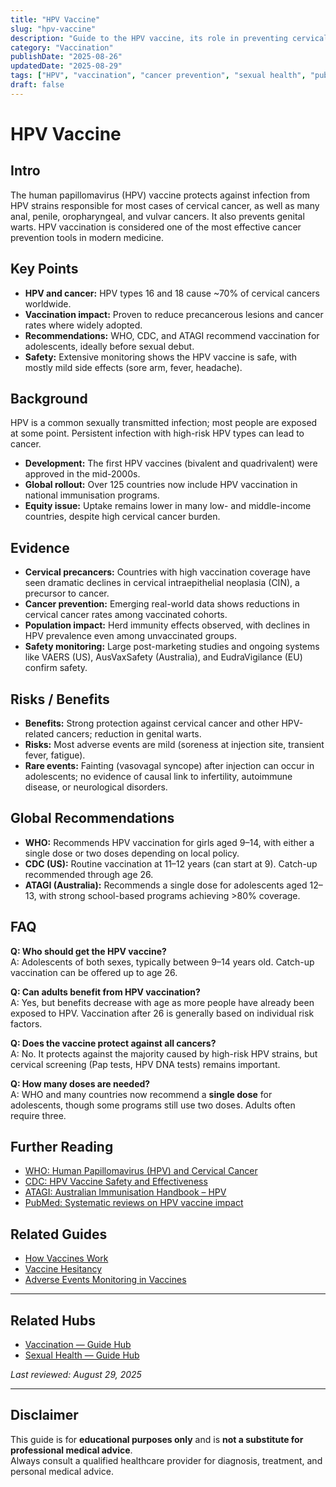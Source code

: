 ```yaml
---
title: "HPV Vaccine"
slug: "hpv-vaccine"
description: "Guide to the HPV vaccine, its role in preventing cervical and other cancers, and safety evidence."
category: "Vaccination"
publishDate: "2025-08-26"
updatedDate: "2025-08-29"
tags: ["HPV", "vaccination", "cancer prevention", "sexual health", "public health", "patientguide"]
draft: false
---
```


# HPV Vaccine

## Intro
The human papillomavirus (HPV) vaccine protects against infection from HPV strains responsible for most cases of cervical cancer, as well as many anal, penile, oropharyngeal, and vulvar cancers. It also prevents genital warts. HPV vaccination is considered one of the most effective cancer prevention tools in modern medicine.

## Key Points
- **HPV and cancer:** HPV types 16 and 18 cause ~70% of cervical cancers worldwide.  
- **Vaccination impact:** Proven to reduce precancerous lesions and cancer rates where widely adopted.  
- **Recommendations:** WHO, CDC, and ATAGI recommend vaccination for adolescents, ideally before sexual debut.  
- **Safety:** Extensive monitoring shows the HPV vaccine is safe, with mostly mild side effects (sore arm, fever, headache).  

## Background
HPV is a common sexually transmitted infection; most people are exposed at some point. Persistent infection with high-risk HPV types can lead to cancer.  

- **Development:** The first HPV vaccines (bivalent and quadrivalent) were approved in the mid-2000s.  
- **Global rollout:** Over 125 countries now include HPV vaccination in national immunisation programs.  
- **Equity issue:** Uptake remains lower in many low- and middle-income countries, despite high cervical cancer burden.  

## Evidence
- **Cervical precancers:** Countries with high vaccination coverage have seen dramatic declines in cervical intraepithelial neoplasia (CIN), a precursor to cancer.  
- **Cancer prevention:** Emerging real-world data shows reductions in cervical cancer rates among vaccinated cohorts.  
- **Population impact:** Herd immunity effects observed, with declines in HPV prevalence even among unvaccinated groups.  
- **Safety monitoring:** Large post-marketing studies and ongoing systems like VAERS (US), AusVaxSafety (Australia), and EudraVigilance (EU) confirm safety.  

## Risks / Benefits
- **Benefits:** Strong protection against cervical cancer and other HPV-related cancers; reduction in genital warts.  
- **Risks:** Most adverse events are mild (soreness at injection site, transient fever, fatigue).  
- **Rare events:** Fainting (vasovagal syncope) after injection can occur in adolescents; no evidence of causal link to infertility, autoimmune disease, or neurological disorders.  

## Global Recommendations
- **WHO:** Recommends HPV vaccination for girls aged 9–14, with either a single dose or two doses depending on local policy.  
- **CDC (US):** Routine vaccination at 11–12 years (can start at 9). Catch-up recommended through age 26.  
- **ATAGI (Australia):** Recommends a single dose for adolescents aged 12–13, with strong school-based programs achieving >80% coverage.  

## FAQ
**Q: Who should get the HPV vaccine?**  
A: Adolescents of both sexes, typically between 9–14 years old. Catch-up vaccination can be offered up to age 26.  

**Q: Can adults benefit from HPV vaccination?**  
A: Yes, but benefits decrease with age as more people have already been exposed to HPV. Vaccination after 26 is generally based on individual risk factors.  

**Q: Does the vaccine protect against all cancers?**  
A: No. It protects against the majority caused by high-risk HPV strains, but cervical screening (Pap tests, HPV DNA tests) remains important.  

**Q: How many doses are needed?**  
A: WHO and many countries now recommend a **single dose** for adolescents, though some programs still use two doses. Adults often require three.  

## Further Reading
- [WHO: Human Papillomavirus (HPV) and Cervical Cancer](https://www.who.int/news-room/fact-sheets/detail/human-papillomavirus-(hpv)-and-cervical-cancer)  
- [CDC: HPV Vaccine Safety and Effectiveness](https://www.cdc.gov/hpv/parents/vaccine.html)  
- [ATAGI: Australian Immunisation Handbook – HPV](https://immunisationhandbook.health.gov.au/vaccination-for-special-risk-groups/human-papillomavirus-hpv-vaccine)  
- [PubMed: Systematic reviews on HPV vaccine impact](https://pubmed.ncbi.nlm.nih.gov/?term=hpv+vaccine+impact)  

## Related Guides
- [How Vaccines Work](/guides/how-vaccines-work/)  
- [Vaccine Hesitancy](/guides/vaccine-hesitancy/)  
- [Adverse Events Monitoring in Vaccines](/guides/adverse-events-monitoring/)  

---

## Related Hubs
- [Vaccination — Guide Hub](/guides/vaccination/)  
- [Sexual Health — Guide Hub](/guides/sexual-health/)  

*Last reviewed: August 29, 2025*

---

## Disclaimer
This guide is for **educational purposes only** and is **not a substitute for professional medical advice**.  
Always consult a qualified healthcare provider for diagnosis, treatment, and personal medical advice.
